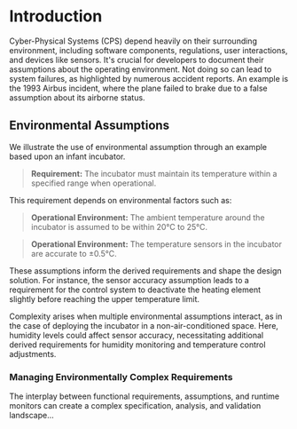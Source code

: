 # Introduction

Cyber-Physical Systems (CPS) depend heavily on their surrounding environment, including software components, regulations, user interactions, and devices like sensors. It's crucial for developers to document their assumptions about the operating environment. Not doing so can lead to system failures, as highlighted by numerous accident reports. An example is the 1993 Airbus incident, where the plane failed to brake due to a false assumption about its airborne status.


## Environmental Assumptions

We illustrate the use of environmental assumption through an example based upon an infant incubator.

> **Requirement:** The incubator must maintain its temperature within a specified range when operational.

This requirement depends on environmental factors such as:

> **Operational Environment:** The ambient temperature around the incubator is assumed to be within 20°C to 25°C.

> **Operational Environment:** The temperature sensors in the incubator are accurate to ±0.5°C.

These assumptions inform the derived requirements and shape the design solution. For instance, the sensor accuracy assumption leads to a requirement for the control system to deactivate the heating element slightly before reaching the upper temperature limit.

Complexity arises when multiple environmental assumptions interact, as in the case of deploying the incubator in a non-air-conditioned space. Here, humidity levels could affect sensor accuracy, necessitating additional derived requirements for humidity monitoring and temperature control adjustments.

### Managing Environmentally Complex Requirements

The interplay between functional requirements, assumptions, and runtime monitors can create a complex specification, analysis, and validation landscape...
